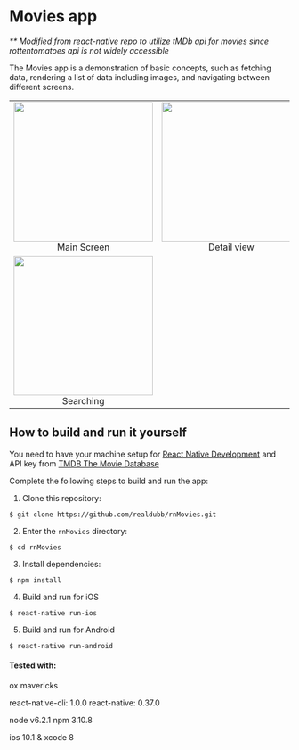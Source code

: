 # Movies app

_** Modified from react-native repo to utilize tMDb api for movies since rottentomatoes api is not widely accessible_

The Movies app is a demonstration of basic concepts, such as fetching data, rendering a list of data including images, and navigating between different screens.

<table>
  <tr>
    <td align="center"><img src="https://github.com/realdubb/rnMovies/blob/master/screenshots/HomeScreen.png" width="250"/><br/>Main Screen</td>
    <td align="center"><img src="https://github.com/realdubb/rnMovies/blob/master/screenshots/MovieDetail.png.png" width="250"/><br/>Detail view</td>
  </tr>
   <tr>
    <td align="center"><img src="https://github.com/realdubb/rnMovies/blob/master/screenshots/SearchingDisplay.png" width="250"/><br/>Searching</td>
    <td align="center"></td>
  </tr>
  
</table>


## How to build and run it yourself

You need to have your machine setup for [React Native Development](https://facebook.github.io/react-native/docs/getting-started.html) and API key from [TMDB The Movie Database](https://www.themoviedb.org/faq/api?language=en)


Complete the following steps to build and run the app:

1. Clone this repository:

  ~~~
  $ git clone https://github.com/realdubb/rnMovies.git
  ~~~

2. Enter the `rnMovies` directory:

  ~~~
  $ cd rnMovies
  ~~~

3. Install dependencies:

  ~~~
  $ npm install
  ~~~


4. Build and run for iOS

  ~~~
  $ react-native run-ios
  ~~~

5. Build and run for Android
  
  ~~~
  $ react-native run-android
  ~~~


#### Tested with:

ox mavericks

react-native-cli: 1.0.0
react-native: 0.37.0

node v6.2.1
npm 3.10.8

ios 10.1 & xcode 8
